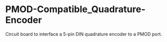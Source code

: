 # PMOD-Compatible_Quadrature-Encoder
Circuit board to interface a 5-pin DIN quadrature encoder to a PMOD port.
